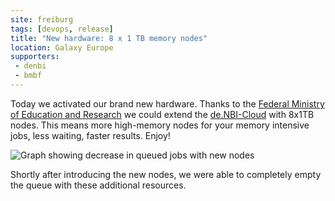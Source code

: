 ```yaml
---
site: freiburg
tags: [devops, release]
title: "New hardware: 8 x 1 TB memory nodes"
location: Galaxy Europe
supporters:
 - denbi
 - bmbf
---
```


Today we activated our brand new hardware. Thanks to the [Federal Ministry of Education and Research](https://www.bmbf.de/en/) we could extend the
[de.NBI-Cloud](https://www.denbi.de/cloud) with 8x1TB nodes. This means more high-memory nodes for your memory intensive jobs, less waiting, faster results.
Enjoy!

![Graph showing decrease in queued jobs with new nodes](/assets/media/2019-01-09-new-nodes.png)

Shortly after introducing the new nodes, we were able to completely empty the queue with these additional resources.
